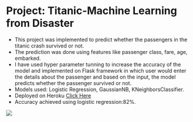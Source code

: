 # **Project: Titanic-Machine Learning from Disaster**

* This project was implemented to predict whether the passengers in the titanic crash survived or not. 
* The prediction was done using features like passenger class, fare, age, embarked.
* I have used hyper parameter tunning to increase the accuracy of the model and implemented on Flask framework in which user would enter the details about the passenger and based on the input, the model predicts whether the passenger survived or not.
* Models used: Logistic Regression, GaussianNB, KNeighborsClassifier.
* Deployed on Heroku [Click Here ](https://titanic-flask-heroku-app.herokuapp.com/)
* Accuracy achieved using logistic regression:82%.

![](https://github.com/bhatt-priyadutt/Titanic/blob/main/titanic_confusion_matrix.png)
